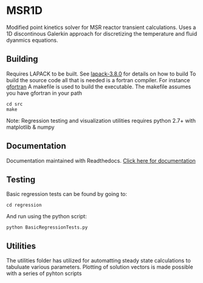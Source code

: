 # MSR1D
Modified point kinetics solver for MSR reactor transient calculations. Uses a 1D discontinous Galerkin approach for discretizing the temperature and fluid dyanmics equations.  

## Building
Requires LAPACK to be built.  See [lapack-3.8.0](lapack-3.8.0) for details on how to build
To build the source code all that is needed is a fortran compiler. For instance [gfortran](https://gcc.gnu.org/wiki/GFortran)
A makefile is used to build the executable.  The makefile assumes you have gfortran in your path
```
cd src
make
```
Note: Regression testing and visualization utilities requires python 2.7+ with matplotlib & numpy

## Documentation
Documentation maintained with Readthedocs. [Click here for documentation](https://msr-1d.readthedocs.io/en/latest)

## Testing
Basic regression tests can be found by going to:
```
cd regression
```
And run using the python script:
```
python BasicRegressionTests.py
```

## Utilities
The utilities folder has utilized for automatting steady state calculations to tabuluate various parameters.
Plotting of solution vectors is made possible with a series of pyhton scripts
